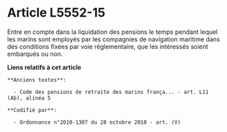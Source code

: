 # Article L5552-15

Entre en compte dans la liquidation des pensions le temps pendant lequel les marins sont employés par les compagnies de
navigation maritime dans des conditions fixées par voie réglementaire, que les intéressés soient embarqués ou non.

**Liens relatifs à cet article**

	**Anciens textes**:

	  - Code des pensions de retraite des marins frança... - art. L11 (Ab), alinéa 5

	**Codifié par**:

	  - Ordonnance n°2010-1307 du 28 octobre 2010 - art. (V)
